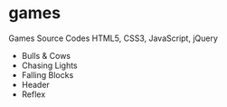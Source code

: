 # games
Games Source Codes
HTML5, CSS3, JavaScript, jQuery

 * Bulls & Cows
 * Chasing Lights
 * Falling Blocks
 * Header
 * Reflex
         
